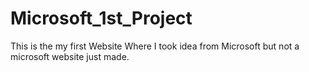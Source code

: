 # Microsoft_1st_Project
This is the my first Website Where I took idea from Microsoft but not a microsoft website just made.
